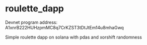 # roulette_dapp

Devnet program address: A1xnrB222HUHzpmMC8q7CrKZST3tDtJtEm14u8mhaGwq

Simple roulette dapp on solana with pdas and xorshift randomness
